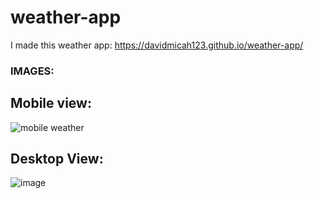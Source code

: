 # weather-app
I made this weather app: 
https://davidmicah123.github.io/weather-app/

### IMAGES:
## Mobile view:
![mobile weather](https://user-images.githubusercontent.com/98872908/181227389-1e5c3496-c8ad-4ca3-84e6-8bee0eadc766.PNG)



## Desktop View:
![image](https://user-images.githubusercontent.com/98872908/181109208-7e6a9639-8999-4e94-8a0c-4530cac4196f.png)
